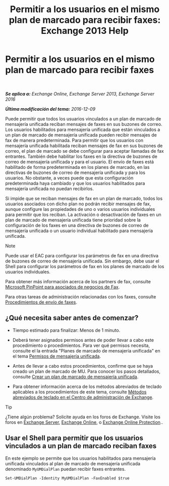 ﻿---
title: 'Permitir a los usuarios en el mismo plan de marcado para recibir faxes: Exchange 2013 Help'
TOCTitle: Permitir a los usuarios en el mismo plan de marcado para recibir faxes
ms:assetid: cb245028-0b86-4171-879e-934dd35fa626
ms:mtpsurl: https://technet.microsoft.com/es-es/library/Bb124557(v=EXCHG.150)
ms:contentKeyID: 52061883
ms.date: 05/22/2018
mtps_version: v=EXCHG.150
ms.translationtype: MT
---

# Permitir a los usuarios en el mismo plan de marcado para recibir faxes

 

_**Se aplica a:** Exchange Online, Exchange Server 2013, Exchange Server 2016_

_**Última modificación del tema:** 2016-12-09_

Puede permitir que todos los usuarios vinculados a un plan de marcado de mensajería unificada reciban mensajes de faxes en sus buzones de correo. Los usuarios habilitados para mensajería unificada que están vinculados a un plan de marcado de mensajería unificada pueden recibir mensajes de fax de manera predeterminada. Para permitir que los usuarios con mensajería unificada habilitada reciban mensajes de fax en sus buzones de correo, el plan de marcado se debe configurar para aceptar llamadas de fax entrantes. También debe habilitar los faxes en la directiva de buzones de correo de mensajería unificada y para el usuario. El envío de faxes está habilitado de forma predeterminada en los planes de marcado, en las directivas de buzones de correo de mensajería unificada y para los usuarios. No obstante, a veces puede que esta configuración predeterminada haya cambiado y que los usuarios habilitados para mensajería unificada no puedan recibirlos.

Si impide que se reciban mensajes de fax en un plan de marcado, todos los usuarios asociados con dicho plan no podrán recibir mensajes de fax, aunque configure las propiedades de uno o varios usuarios individuales para permitir que los reciban. La activación o desactivación de faxes en un plan de marcado de mensajería unificada tiene prioridad sobre la configuración de los faxes en una directiva de buzones de correo de mensajería unificada o un usuario individual habilitado para mensajería unificada.


> [!NOTE]
> Puede usar el EAC para configurar los parámetros de fax en una directiva de buzones de correo de mensajería unificada. Sin embargo, debe usar el Shell para configurar los parámetros de fax en los planes de marcado de los usuarios individuales.



Para obtener más información acerca de los partners de fax, consulte [Microsoft PinPoint para asociados de negocios de Fax](https://go.microsoft.com/fwlink/?linkid=190238).

Para otras tareas de administración relacionadas con los faxes, consulte [Procedimientos de envío de faxes](faxing-procedures-exchange-2013-help.md).

## ¿Qué necesita saber antes de comenzar?

  - Tiempo estimado para finalizar: Menos de 1 minuto.

  - Deberá tener asignados permisos antes de poder llevar a cabo este procedimiento o procedimientos. Para ver qué permisos necesita, consulte el la entrada "Planes de marcado de mensajería unificada" en el tema [Permisos de mensajería unificada](unified-messaging-permissions-exchange-2013-help.md).

  - Antes de llevar a cabo estos procedimientos, confirme que se haya creado un plan de marcado de MU. Para conocer los pasos detallados, consulte [Crear un plan de marcado de mensajería unificada](create-a-um-dial-plan-exchange-2013-help.md).

  - Para obtener información acerca de los métodos abreviados de teclado aplicables a los procedimientos de este tema, consulte [Métodos abreviados de teclado en el Centro de administración de Exchange](keyboard-shortcuts-in-the-exchange-admin-center-exchange-online-protection-help.md).


> [!TIP]
> ¿Tiene algún problema? Solicite ayuda en los foros de Exchange. Visite los foros en <A href="https://go.microsoft.com/fwlink/p/?linkid=60612">Exchange Server</A>, <A href="https://go.microsoft.com/fwlink/p/?linkid=267542">Exchange Online</A>, o <A href="https://go.microsoft.com/fwlink/p/?linkid=285351">Exchange Online Protection</A>..



## Usar el Shell para permitir que los usuarios vinculados a un plan de marcado reciban faxes

En este ejemplo se permite que los usuarios habilitados para mensajería unificada vinculados al plan de marcado de mensajería unificada denominado `MyUMDialPlan` puedan recibir faxes entrantes.

    Set-UMDialPlan -Identity MyUMDialPlan -FaxEnabled $true

